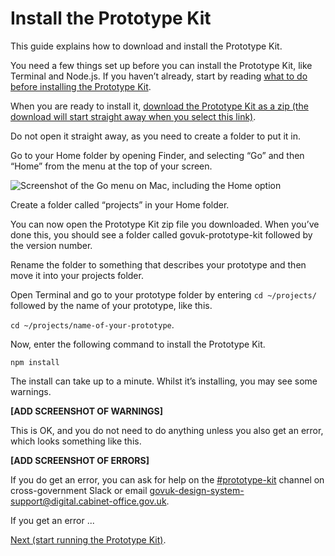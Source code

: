 # Install the Prototype Kit

This guide explains how to download and install the Prototype Kit.

You need a few things set up before you can install the Prototype Kit, like Terminal and Node.js. If you haven’t already, start by reading [what to do before installing the Prototype Kit](/docs/get-started/mac-installation-guide/before-you-start).

When you are ready to install it, [download the Prototype Kit as a zip (the download will start straight away when you select this link)](/docs/download).

Do not open it straight away, as you need to create a folder to put it in.

Go to your Home folder by opening Finder, and selecting “Go” and then “Home” from the menu at the top of your screen.

![Screenshot of the Go menu on Mac, including the Home option](/public/images/docs/go-home-menu-screenshot.png)

Create a folder called “projects” in your Home folder.

You can now open the Prototype Kit zip file you downloaded. When you’ve done this, you should see a folder called govuk-prototype-kit followed by the version number.

Rename the folder to something that describes your prototype and then move it into your projects folder.

Open Terminal and go to your prototype folder by entering `cd ~/projects/` followed by the name of your prototype, like this.

`cd ~/projects/name-of-your-prototype`.

Now, enter the following command to install the Prototype Kit.

`npm install`

The install can take up to a minute. Whilst it’s installing, you may see some warnings.

**[ADD SCREENSHOT OF WARNINGS]**

This is OK, and you do not need to do anything unless you also get an error, which looks something like this.

**[ADD SCREENSHOT OF ERRORS]**

If you do get an error, you can ask for help on the [#prototype-kit](https://ukgovernmentdigital.slack.com/messages/prototype-kit) channel on cross-government Slack or email govuk-design-system-support@digital.cabinet-office.gov.uk.

If you get an error ...

[ Next (start running the Prototype Kit)](/docs/get-started/mac-installation-guide/start-and-stop-the-kit).
